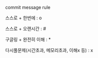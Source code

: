 commit message rule

스스로 + 한번에 : o

스스로 + 오랜시간 : #

구글링 + 완전히 이해 : *

다시풀문제(시간초과, 메모리초과, 이해x 등) : x
